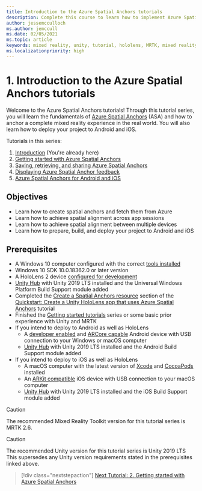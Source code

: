 ```yaml
---
title: Introduction to the Azure Spatial Anchors tutorials
description: Complete this course to learn how to implement Azure Spatial Anchors in a mixed reality application.
author: jessemcculloch
ms.author: jemccull
ms.date: 02/05/2021
ms.topic: article
keywords: mixed reality, unity, tutorial, hololens, MRTK, mixed reality toolkit, UWP, Azure spatial anchors, ios, android, Windows 10, ARCore, macOS, Android Build Support, ARKit
ms.localizationpriority: high
---
```


# 1. Introduction to the Azure Spatial Anchors tutorials

Welcome to the Azure Spatial Anchors tutorials! Through this tutorial series, you will learn the fundamentals of <a href="https://azure.microsoft.com/services/spatial-anchors" target="_blank">Azure Spatial Anchors</a> (ASA) and how to anchor a complete mixed reality experience in the real world. You will also learn how to deploy your project to Android and iOS.

Tutorials in this series:

1. [Introduction](mr-learning-asa-01.md) (You're already here)
2. [Getting started with Azure Spatial Anchors](mr-learning-asa-02.md)
3. [Saving, retrieving, and sharing Azure Spatial Anchors](mr-learning-asa-03.md)
4. [Displaying Azure Spatial Anchor feedback](mr-learning-asa-04.md)
5. [Azure Spatial Anchors for Android and iOS](mr-learning-asa-05.md)

## Objectives

* Learn how to create spatial anchors and fetch them from Azure
* Learn how to achieve spatial alignment across app sessions
* Learn how to achieve spatial alignment between multiple devices
* Learn how to prepare, build, and deploy your project to Android and iOS

## Prerequisites

* A Windows 10 computer configured with the correct [tools installed](../../install-the-tools.md)
* Windows 10 SDK 10.0.18362.0 or later version
* A HoloLens 2 device [configured for development](../../platform-capabilities-and-apis/using-visual-studio.md#enabling-developer-mode)
* <a href="https://docs.unity3d.com/Manual/GettingStartedInstallingHub.html" target="_blank">Unity Hub</a> with Unity 2019 LTS installed and the Universal Windows Platform Build Support module added
* Completed the [Create a Spatial Anchors resource](/azure/spatial-anchors/quickstarts/get-started-unity-hololens#create-a-spatial-anchors-resource) section of the [Quickstart: Create a Unity HoloLens app that uses Azure Spatial Anchors](/azure/spatial-anchors/quickstarts/get-started-unity-hololens) tutorial
* Finished the [Getting started tutorials](mr-learning-base-01.md) series or some basic prior experience with Unity and MRTK
* If you intend to deploy to Android as well as HoloLens
  * A <a href="https://developer.android.com/studio/debug/dev-options" target="_blank">developer enabled</a> and <a href="https://developers.google.com/ar/discover/supported-devices" target="_blank">ARCore capable</a>
 Android device with USB connection to your Windows or macOS computer
  * <a href="https://docs.unity3d.com/Manual/GettingStartedInstallingHub.html" target="_blank">Unity Hub</a> with Unity 2019 LTS installed and the Android Build Support module added
* If you intend to deploy to iOS as well as HoloLens
  * A macOS computer with the latest version of <a href="https://geo.itunes.apple.com/us/app/xcode/id497799835?mt=12" target="_blank">Xcode</a> and <a href="https://cocoapods.org" target="_blank">CocoaPods</a> installed
  * An <a href="https://developer.apple.com/documentation/arkit/verifying_device_support_and_user_permission" target="_blank">ARKit compatible</a> iOS device with USB connection to your macOS computer
  * <a href="https://docs.unity3d.com/Manual/GettingStartedInstallingHub.html" target="_blank">Unity Hub</a> with Unity 2019 LTS installed and the iOS Build Support module added

> [!CAUTION]
> The recommended Mixed Reality Toolkit version for this tutorial series is MRTK 2.6.

> [!CAUTION]
> The recommended Unity version for this tutorial series is Unity 2019 LTS This supersedes any Unity version requirements stated in the prerequisites linked above.

> [!div class="nextstepaction"]
> [Next Tutorial: 2. Getting started with Azure Spatial Anchors](mr-learning-asa-02.md)